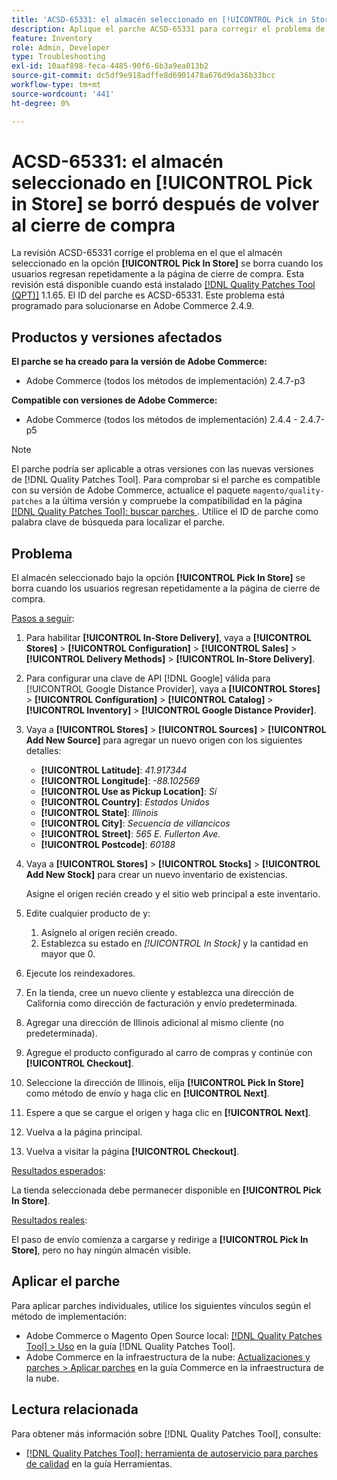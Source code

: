 ```yaml
---
title: 'ACSD-65331: el almacén seleccionado en [!UICONTROL Pick in Store] se borró después de volver al cierre de compra'
description: Aplique el parche ACSD-65331 para corregir el problema de Adobe Commerce en el que la opción [!UICONTROL Pick In Store] de la tienda seleccionada se borra cuando los usuarios regresan repetidamente a la página de cierre de compra.
feature: Inventory
role: Admin, Developer
type: Troubleshooting
exl-id: 10aaf898-feca-4485-90f6-6b3a9ea013b2
source-git-commit: dc5df9e918adffe8d6901478a676d9da36b33bcc
workflow-type: tm+mt
source-wordcount: '441'
ht-degree: 0%

---
```


# ACSD-65331: el almacén seleccionado en **[!UICONTROL Pick in Store]** se borró después de volver al cierre de compra

La revisión ACSD-65331 corrige el problema en el que el almacén seleccionado en la opción **[!UICONTROL Pick In Store]** se borra cuando los usuarios regresan repetidamente a la página de cierre de compra. Esta revisión está disponible cuando está instalado [[!DNL Quality Patches Tool (QPT)]](/help/tools/quality-patches-tool/quality-patches-tool-to-self-serve-quality-patches.md) 1.1.65. El ID del parche es ACSD-65331. Este problema está programado para solucionarse en Adobe Commerce 2.4.9.

## Productos y versiones afectados

**El parche se ha creado para la versión de Adobe Commerce:**

* Adobe Commerce (todos los métodos de implementación) 2.4.7-p3

**Compatible con versiones de Adobe Commerce:**

* Adobe Commerce (todos los métodos de implementación) 2.4.4 - 2.4.7-p5

>[!NOTE]
>
>El parche podría ser aplicable a otras versiones con las nuevas versiones de [!DNL Quality Patches Tool]. Para comprobar si el parche es compatible con su versión de Adobe Commerce, actualice el paquete `magento/quality-patches` a la última versión y compruebe la compatibilidad en la página [[!DNL Quality Patches Tool]: buscar parches &#x200B;](https://experienceleague.adobe.com/tools/commerce-quality-patches/index.html?lang=es). Utilice el ID de parche como palabra clave de búsqueda para localizar el parche.

## Problema

El almacén seleccionado bajo la opción **[!UICONTROL Pick In Store]** se borra cuando los usuarios regresan repetidamente a la página de cierre de compra.

<u>Pasos a seguir</u>:

1. Para habilitar **[!UICONTROL In-Store Delivery]**, vaya a **[!UICONTROL Stores]** > **[!UICONTROL Configuration]** > **[!UICONTROL Sales]** > **[!UICONTROL Delivery Methods]** > **[!UICONTROL In-Store Delivery]**.
1. Para configurar una clave de API [!DNL Google] válida para [!UICONTROL Google Distance Provider], vaya a **[!UICONTROL Stores]** > **[!UICONTROL Configuration]** > **[!UICONTROL Catalog]** > **[!UICONTROL Inventory]** > **[!UICONTROL Google Distance Provider]**.
1. Vaya a **[!UICONTROL Stores]** > **[!UICONTROL Sources]** > **[!UICONTROL Add New Source]** para agregar un nuevo origen con los siguientes detalles:

   * **[!UICONTROL Latitude]**: *41.917344*
   * **[!UICONTROL Longitude]**: *-88.102569*
   * **[!UICONTROL Use as Pickup Location]**: *Sí*
   * **[!UICONTROL Country]**: *Estados Unidos*
   * **[!UICONTROL State]**: *Illinois*
   * **[!UICONTROL City]**: *Secuencia de villancicos*
   * **[!UICONTROL Street]**: *565 E. Fullerton Ave.*
   * **[!UICONTROL Postcode]**: *60188*

1. Vaya a **[!UICONTROL Stores]** > **[!UICONTROL Stocks]** > **[!UICONTROL Add New Stock]** para crear un nuevo inventario de existencias.

   Asigne el origen recién creado y el sitio web principal a este inventario.
1. Edite cualquier producto de y:

   1. Asígnelo al origen recién creado.
   1. Establezca su estado en *[!UICONTROL In Stock]* y la cantidad en mayor que 0.

1. Ejecute los reindexadores.
1. En la tienda, cree un nuevo cliente y establezca una dirección de California como dirección de facturación y envío predeterminada.
1. Agregar una dirección de Illinois adicional al mismo cliente (no predeterminada).
1. Agregue el producto configurado al carro de compras y continúe con **[!UICONTROL Checkout]**.
1. Seleccione la dirección de Illinois, elija **[!UICONTROL Pick In Store]** como método de envío y haga clic en **[!UICONTROL Next]**.
1. Espere a que se cargue el origen y haga clic en **[!UICONTROL Next]**.
1. Vuelva a la página principal.
1. Vuelva a visitar la página **[!UICONTROL Checkout]**.

<u>Resultados esperados</u>:

La tienda seleccionada debe permanecer disponible en **[!UICONTROL Pick In Store]**.

<u>Resultados reales</u>:

El paso de envío comienza a cargarse y redirige a **[!UICONTROL Pick In Store]**, pero no hay ningún almacén visible.

## Aplicar el parche

Para aplicar parches individuales, utilice los siguientes vínculos según el método de implementación:

* Adobe Commerce o Magento Open Source local: [[!DNL Quality Patches Tool] > Uso](/help/tools/quality-patches-tool/usage.md) en la guía [!DNL Quality Patches Tool].
* Adobe Commerce en la infraestructura de la nube: [Actualizaciones y parches > Aplicar parches](https://experienceleague.adobe.com/docs/commerce-cloud-service/user-guide/develop/upgrade/apply-patches.html?lang=es) en la guía Commerce en la infraestructura de la nube.

## Lectura relacionada

Para obtener más información sobre [!DNL Quality Patches Tool], consulte:

* [[!DNL Quality Patches Tool]: herramienta de autoservicio para parches de calidad](/help/tools/quality-patches-tool/quality-patches-tool-to-self-serve-quality-patches.md) en la guía Herramientas.
